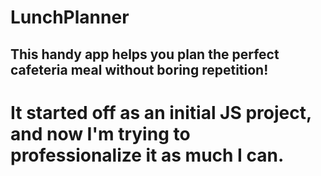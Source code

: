 # LunchPlanner


## This handy app helps you plan the perfect cafeteria meal without boring repetition! 

# It started off as an initial JS project, and now I'm trying to professionalize it as much I can. 
